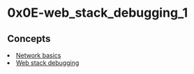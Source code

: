# 0x0E-web_stack_debugging_1

## Concepts
<li>
<a href="https://intranet.alxswe.com/concepts/33">Network basics</a>
</li>
<li>
<a href="https://intranet.alxswe.com/concepts/68">Web stack debugging</a>
</li>
